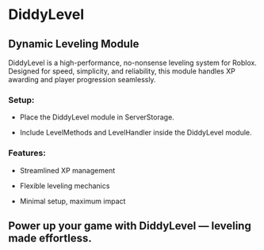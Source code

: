 # DiddyLevel

## Dynamic Leveling Module

DiddyLevel is a high-performance, no-nonsense leveling system for Roblox. Designed for speed, simplicity, and reliability, this module handles XP awarding and player progression seamlessly.

### Setup:

- Place the DiddyLevel module in ServerStorage.

 - Include LevelMethods and LevelHandler inside the DiddyLevel module.

### Features:

- Streamlined XP management

- Flexible leveling mechanics

- Minimal setup, maximum impact

## Power up your game with DiddyLevel — leveling made effortless.
